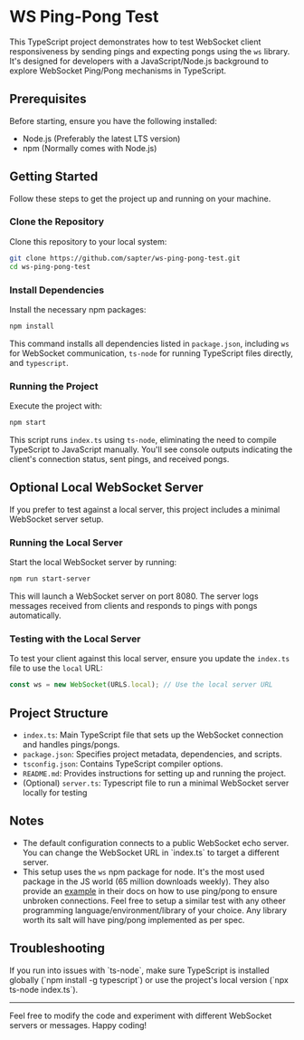 # WS Ping-Pong Test

This TypeScript project demonstrates how to test WebSocket client responsiveness by sending pings and expecting pongs using the `ws` library. It's designed for developers with a JavaScript/Node.js background to explore WebSocket Ping/Pong mechanisms in TypeScript.

## Prerequisites

Before starting, ensure you have the following installed:

- Node.js (Preferably the latest LTS version)
- npm (Normally comes with Node.js)

## Getting Started

Follow these steps to get the project up and running on your machine.

### Clone the Repository

Clone this repository to your local system:

```bash
git clone https://github.com/sapter/ws-ping-pong-test.git
cd ws-ping-pong-test
```

### Install Dependencies

Install the necessary npm packages:

```bash
npm install
```

This command installs all dependencies listed in `package.json`, including `ws` for WebSocket communication, `ts-node` for running TypeScript files directly, and `typescript`.

### Running the Project

Execute the project with:

```bash
npm start
```

This script runs `index.ts` using `ts-node`, eliminating the need to compile TypeScript to JavaScript manually. You'll see console outputs indicating the client's connection status, sent pings, and received pongs.

## Optional Local WebSocket Server

If you prefer to test against a local server, this project includes a minimal WebSocket server setup.

### Running the Local Server

Start the local WebSocket server by running:

```bash
npm run start-server
```

This will launch a WebSocket server on port 8080. The server logs messages received from clients and responds to pings with pongs automatically.

### Testing with the Local Server

To test your client against this local server, ensure you update the `index.ts` file to use the `local` URL:

```ts
const ws = new WebSocket(URLS.local); // Use the local server URL
```

## Project Structure

- `index.ts`: Main TypeScript file that sets up the WebSocket connection and handles pings/pongs.
- `package.json`: Specifies project metadata, dependencies, and scripts.
- `tsconfig.json`: Contains TypeScript compiler options.
- `README.md`: Provides instructions for setting up and running the project.
- (Optional) `server.ts`: Typescript file to run a minimal WebSocket server locally for testing

## Notes

- The default configuration connects to a public WebSocket echo server. You can change the WebSocket URL in \`index.ts\` to target a different server.
- This setup uses the `ws` npm package for node. It's the most used package in the JS world (65 million downloads weekly). They also provide an [example](https://www.npmjs.com/package/ws#how-to-detect-and-close-broken-connections) in their docs on how to use ping/pong to ensure unbroken connections. Feel free to setup a similar test with any otheer programming language/environment/library of your choice. Any library worth its salt will have ping/pong implemented as per spec.

## Troubleshooting

If you run into issues with \`ts-node\`, make sure TypeScript is installed globally (\`npm install -g typescript\`) or use the project's local version (\`npx ts-node index.ts\`).

---

Feel free to modify the code and experiment with different WebSocket servers or messages. Happy coding!
